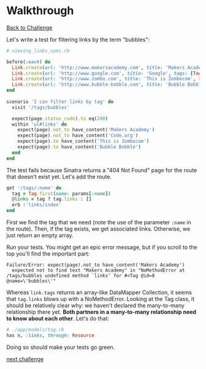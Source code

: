 # Walkthrough

[Back to Challenge](../16_filtering_tags.md)

Let's write a test for filtering links by the term "bubbles":

```ruby
# viewing_links_spec.rb

before(:each) do
  Link.create(url: 'http://www.makersacademy.com', title: 'Makers Academy', tags: [Tag.first_or_create(name: 'education')])
  Link.create(url: 'http://www.google.com', title: 'Google', tags: [Tag.first_or_create(name: 'search')])
  Link.create(url: 'http://www.zombo.com', title: 'This is Zombocom', tags: [Tag.first_or_create(name: 'bubbles')])
  Link.create(url: 'http://www.bubble-bobble.com', title: 'Bubble Bobble', tags: [Tag.first_or_create(name: 'bubbles')])
end
  
scenario 'I can filter links by tag' do
  visit '/tags/bubbles'

  expect(page.status_code).to eq(200)
  within 'ul#links' do
    expect(page).not_to have_content('Makers Academy')
    expect(page).not_to have_content('Code.org')
    expect(page).to have_content('This is Zombocom')
    expect(page).to have_content('Bubble Bobble')
  end
end
```

The test fails because Sinatra returns a "404 Not Found" page for the route that doesn't exist yet. Let's add the route.

```ruby
get '/tags/:name' do
  tag = Tag.first(name: params[:name])
  @links = tag ? tag.links : []
  erb :'links/index'
end
```

First we find the tag that we need (note the use of the parameter `:name` in the route). Then, if the tag exists, we get associated links. Otherwise, we just return an empty array.

Run your tests. You might get an epic error message, but if you scroll to the top you'll find the important part:

```
Failure/Error: expect(page).not_to have_content('Makers Academy')
  expected not to find text "Makers Academy" in "NoMethodError at /tags/bubbles undefined method `links' for #<Tag @id=8 @name=\'bubbles\'"
```

Whereas `link.tags` returns an array-like DataMapper Collection, it seems that `tag.links` blows up with a NoMethodError. Looking at the Tag class, it should be relatively clear why: we haven't declared the many-to-many relationship there yet. **Both partners in a many-to-many relationship need to know about each other**. Let's do that:

```ruby
# ./app/models/tag.rb
has n, :links, through: Resource
```

Doing so should make your tests go green.

[next challenge](../17_multiple_tags.md)
